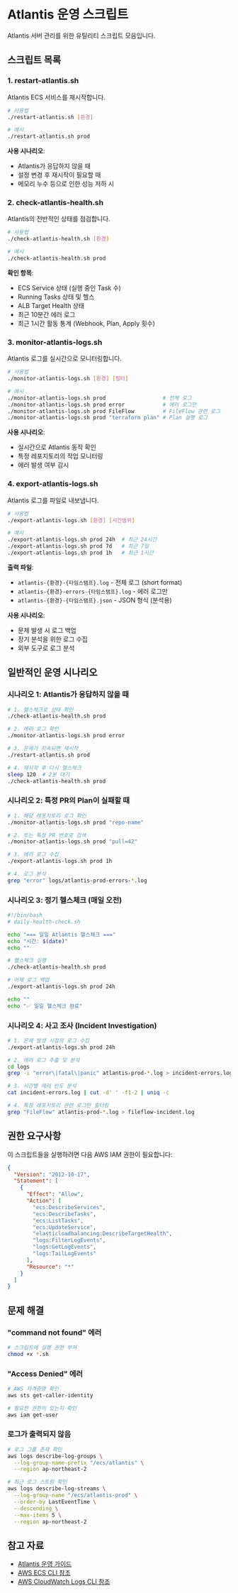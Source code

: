 # Atlantis 운영 스크립트

Atlantis 서버 관리를 위한 유틸리티 스크립트 모음입니다.

## 스크립트 목록

### 1. restart-atlantis.sh
Atlantis ECS 서비스를 재시작합니다.

```bash
# 사용법
./restart-atlantis.sh [환경]

# 예시
./restart-atlantis.sh prod
```

**사용 시나리오**:
- Atlantis가 응답하지 않을 때
- 설정 변경 후 재시작이 필요할 때
- 메모리 누수 등으로 인한 성능 저하 시

### 2. check-atlantis-health.sh
Atlantis의 전반적인 상태를 점검합니다.

```bash
# 사용법
./check-atlantis-health.sh [환경]

# 예시
./check-atlantis-health.sh prod
```

**확인 항목**:
- ECS Service 상태 (실행 중인 Task 수)
- Running Tasks 상태 및 헬스
- ALB Target Health 상태
- 최근 10분간 에러 로그
- 최근 1시간 활동 통계 (Webhook, Plan, Apply 횟수)

### 3. monitor-atlantis-logs.sh
Atlantis 로그를 실시간으로 모니터링합니다.

```bash
# 사용법
./monitor-atlantis-logs.sh [환경] [필터]

# 예시
./monitor-atlantis-logs.sh prod                  # 전체 로그
./monitor-atlantis-logs.sh prod error            # 에러 로그만
./monitor-atlantis-logs.sh prod FileFlow         # FileFlow 관련 로그
./monitor-atlantis-logs.sh prod "terraform plan" # Plan 실행 로그
```

**사용 시나리오**:
- 실시간으로 Atlantis 동작 확인
- 특정 레포지토리의 작업 모니터링
- 에러 발생 여부 감시

### 4. export-atlantis-logs.sh
Atlantis 로그를 파일로 내보냅니다.

```bash
# 사용법
./export-atlantis-logs.sh [환경] [시간범위]

# 예시
./export-atlantis-logs.sh prod 24h  # 최근 24시간
./export-atlantis-logs.sh prod 7d   # 최근 7일
./export-atlantis-logs.sh prod 1h   # 최근 1시간
```

**출력 파일**:
- `atlantis-{환경}-{타임스탬프}.log` - 전체 로그 (short format)
- `atlantis-{환경}-errors-{타임스탬프}.log` - 에러 로그만
- `atlantis-{환경}-{타임스탬프}.json` - JSON 형식 (분석용)

**사용 시나리오**:
- 문제 발생 시 로그 백업
- 장기 분석을 위한 로그 수집
- 외부 도구로 로그 분석

## 일반적인 운영 시나리오

### 시나리오 1: Atlantis가 응답하지 않을 때

```bash
# 1. 헬스체크로 상태 확인
./check-atlantis-health.sh prod

# 2. 에러 로그 확인
./monitor-atlantis-logs.sh prod error

# 3. 문제가 지속되면 재시작
./restart-atlantis.sh prod

# 4. 재시작 후 다시 헬스체크
sleep 120  # 2분 대기
./check-atlantis-health.sh prod
```

### 시나리오 2: 특정 PR의 Plan이 실패할 때

```bash
# 1. 해당 레포지토리 로그 확인
./monitor-atlantis-logs.sh prod "repo-name"

# 2. 또는 특정 PR 번호로 검색
./monitor-atlantis-logs.sh prod "pull=42"

# 3. 에러 로그 수집
./export-atlantis-logs.sh prod 1h

# 4. 로그 분석
grep "error" logs/atlantis-prod-errors-*.log
```

### 시나리오 3: 정기 헬스체크 (매일 오전)

```bash
#!/bin/bash
# daily-health-check.sh

echo "=== 일일 Atlantis 헬스체크 ==="
echo "시간: $(date)"
echo ""

# 헬스체크 실행
./check-atlantis-health.sh prod

# 어제 로그 백업
./export-atlantis-logs.sh prod 24h

echo ""
echo "✅ 일일 헬스체크 완료"
```

### 시나리오 4: 사고 조사 (Incident Investigation)

```bash
# 1. 문제 발생 시점의 로그 수집
./export-atlantis-logs.sh prod 24h

# 2. 에러 로그 추출 및 분석
cd logs
grep -i "error\|fatal\|panic" atlantis-prod-*.log > incident-errors.log

# 3. 시간별 에러 빈도 분석
cat incident-errors.log | cut -d' ' -f1-2 | uniq -c

# 4. 특정 레포지토리 관련 로그만 필터링
grep "FileFlow" atlantis-prod-*.log > fileflow-incident.log
```

## 권한 요구사항

이 스크립트들을 실행하려면 다음 AWS IAM 권한이 필요합니다:

```json
{
  "Version": "2012-10-17",
  "Statement": [
    {
      "Effect": "Allow",
      "Action": [
        "ecs:DescribeServices",
        "ecs:DescribeTasks",
        "ecs:ListTasks",
        "ecs:UpdateService",
        "elasticloadbalancing:DescribeTargetHealth",
        "logs:FilterLogEvents",
        "logs:GetLogEvents",
        "logs:TailLogEvents"
      ],
      "Resource": "*"
    }
  ]
}
```

## 문제 해결

### "command not found" 에러
```bash
# 스크립트에 실행 권한 부여
chmod +x *.sh
```

### "Access Denied" 에러
```bash
# AWS 자격증명 확인
aws sts get-caller-identity

# 필요한 권한이 있는지 확인
aws iam get-user
```

### 로그가 출력되지 않음
```bash
# 로그 그룹 존재 확인
aws logs describe-log-groups \
  --log-group-name-prefix "/ecs/atlantis" \
  --region ap-northeast-2

# 최근 로그 스트림 확인
aws logs describe-log-streams \
  --log-group-name "/ecs/atlantis-prod" \
  --order-by LastEventTime \
  --descending \
  --max-items 5 \
  --region ap-northeast-2
```

## 참고 자료

- [Atlantis 운영 가이드](/claudedocs/atlantis-operations-guide.md)
- [AWS ECS CLI 참조](https://docs.aws.amazon.com/cli/latest/reference/ecs/)
- [AWS CloudWatch Logs CLI 참조](https://docs.aws.amazon.com/cli/latest/reference/logs/)
